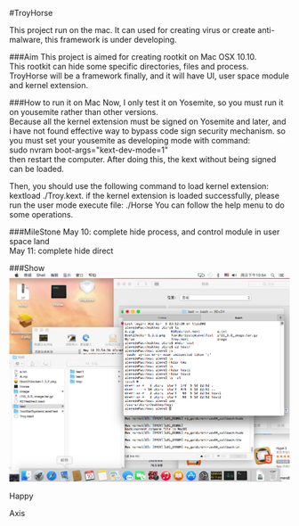 #TroyHorse

This project run on the mac. It can used for creating virus or create anti-malware, this framework is under developing.

###Aim
This project is aimed for creating rootkit on Mac OSX 10.10.<br>
This rootkit can hide some specific directories, files and process. <br/>
TroyHorse will be a framework finally, and it will have UI, user space module and kernel extension. 

###How to run it on Mac
Now, I only test it on Yosemite, so you must run it on yousemite rather than other versions.<br/>
Because all the kernel extension must be signed on Yosemite and later, and i have not found effective way to bypass code sign security mechanism. so you must set your yousemite as developing mode with command:<br/>
sudo nvram boot-args="kext-dev-mode=1" <br/>
then restart the computer. After doing this, the kext without being signed can be loaded.<br/>

Then, you should use the following command to load kernel extension:
    kextload ./Troy.kext.
if the kernel extension is loaded successfully, please run the user mode execute file:
    ./Horse
You can follow the help menu to do some operations.

###MileStone
May 10: complete hide process, and control module in user space land<br/>
May 11: complete hide direct

###Show
![image](/img/troy-1.tiff)

Happy

Axis